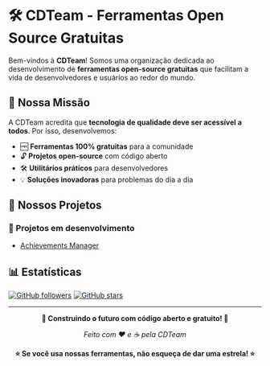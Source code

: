 # 🛠️ CDTeam - Ferramentas Open Source Gratuitas

Bem-vindos à **CDTeam**! Somos uma organização dedicada ao desenvolvimento de **ferramentas open-source gratuitas** que facilitam a vida de desenvolvedores e usuários ao redor do mundo. 

## 🌟 Nossa Missão

A CDTeam acredita que **tecnologia de qualidade deve ser acessível a todos**. Por isso, desenvolvemos:

- 🆓 **Ferramentas 100% gratuitas** para a comunidade
- 🔓 **Projetos open-source** com código aberto
- 🛠️ **Utilitários práticos** para desenvolvedores
- 💡 **Soluções inovadoras** para problemas do dia a dia

## 🚀 Nossos Projetos

### 🚧 Projetos em desenvolvimento
- [Achievements Manager](https://github.com/CDTeamMods/Achievements-Manager)

## 📊 Estatísticas

[![GitHub followers](https://img.shields.io/github/followers/CDTeamMods?style=social)](https://github.com/CDTeamMods)
[![GitHub stars](https://img.shields.io/github/stars/CDTeamMods?style=social)](https://github.com/CDTeamMods)

---

<div align="center">
  
**🚀 Construindo o futuro com código aberto e gratuito! 🚀**

*Feito com ❤️ e ☕ pela CDTeam*

**⭐ Se você usa nossas ferramentas, não esqueça de dar uma estrela! ⭐**

</div>
